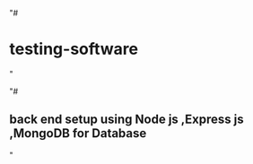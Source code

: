 "# <h1> testing-software </h1> " 

"# <h2>back end setup using Node js ,Express js ,MongoDB for Database </h2>"
